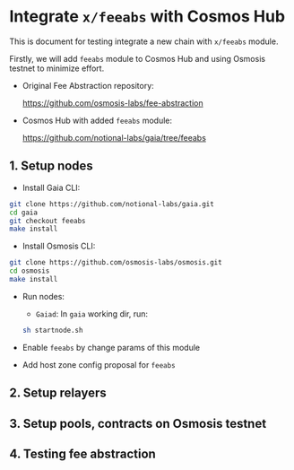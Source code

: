 # Integrate `x/feeabs` with Cosmos Hub

This is document for testing integrate a new chain with `x/feeabs` module.

Firstly, we will add `feeabs` module to Cosmos Hub and using Osmosis testnet to minimize effort.

* Original Fee Abstraction repository:

    <https://github.com/osmosis-labs/fee-abstraction>

* Cosmos Hub with added `feeabs` module:

    <https://github.com/notional-labs/gaia/tree/feeabs>

## 1. Setup nodes

* Install Gaia CLI:

```bash
git clone https://github.com/notional-labs/gaia.git
cd gaia
git checkout feeabs
make install
```

* Install Osmosis CLI:

```bash
git clone https://github.com/osmosis-labs/osmosis.git
cd osmosis
make install
```

* Run nodes:
  * `Gaiad`: In `gaia` working dir, run:

  ```bash
  sh startnode.sh
  ```

* Enable `feeabs` by change params of this module
* Add host zone config proposal for `feeabs`

## 2. Setup relayers

## 3. Setup pools, contracts on Osmosis testnet

## 4. Testing fee abstraction
